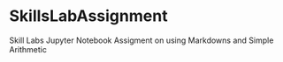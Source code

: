 # SkillsLabAssignment
Skill Labs Jupyter Notebook Assigment on using Markdowns and Simple Arithmetic
